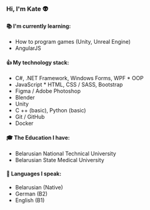 ### Hi, I'm Kate :alien:

#### :books: I'm currently learning:
* How to program games (Unity, Unreal Engine)
* AngularJS

#### :thumbsup: My technology stack:
* C#, .NET Framework, Windows Forms, WPF                                * OOP
* JavaScript                                                            * HTML, CSS / SASS, Bootstrap
* Figma / Adobe Photoshop
* Blender
* Unity
* C ++ (basic), Python (basic)
* Git / GitHub
* Docker

#### :mortar_board: The Education I have:
* Belarusian National Technical University
* Belarusian State Medical University

#### :speech_balloon: Languages I speak:
* Belarusian (Native)
* German (B2)
* English (B1)

